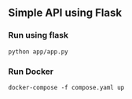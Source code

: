 ## Simple API using Flask

### Run using flask
`python app/app.py`

### Run Docker
`docker-compose -f compose.yaml up`
